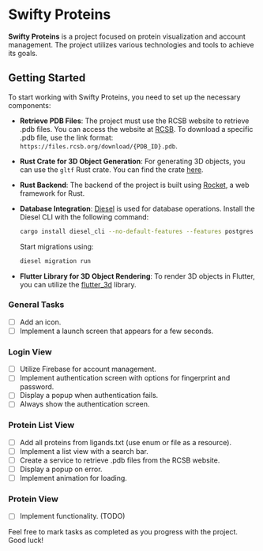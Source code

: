 # Swifty Proteins

**Swifty Proteins** is a project focused on protein visualization and account management. The project utilizes various technologies and tools to achieve its goals.

## Getting Started

To start working with Swifty Proteins, you need to set up the necessary components:

- **Retrieve PDB Files**: The project must use the RCSB website to retrieve .pdb files. You can access the website at [RCSB](https://www.rcsb.org). To download a specific .pdb file, use the link format: `https://files.rcsb.org/download/{PDB_ID}.pdb`.

- **Rust Crate for 3D Object Generation**: For generating 3D objects, you can use the `gltf` Rust crate. You can find the crate [here](https://crates.io/crates/gltf).

- **Rust Backend**: The backend of the project is built using [Rocket](https://rocket.rs/), a web framework for Rust.

- **Database Integration**: [Diesel](https://diesel.rs/guides/getting-started) is used for database operations. Install the Diesel CLI with the following command:
  ```sh
  cargo install diesel_cli --no-default-features --features postgres
  ```
  Start migrations using:
  ```sh
  diesel migration run
  ```

- **Flutter Library for 3D Object Rendering**: To render 3D objects in Flutter, you can utilize the [flutter_3d](https://fluttergems.dev/3d/) library.

### General Tasks
- [ ] Add an icon.
- [ ] Implement a launch screen that appears for a few seconds.

### Login View
- [ ] Utilize Firebase for account management.
- [ ] Implement authentication screen with options for fingerprint and password.
- [ ] Display a popup when authentication fails.
- [ ] Always show the authentication screen.

### Protein List View
- [ ] Add all proteins from ligands.txt (use enum or file as a resource).
- [ ] Implement a list view with a search bar.
- [ ] Create a service to retrieve .pdb files from the RCSB website.
- [ ] Display a popup on error.
- [ ] Implement animation for loading.

### Protein View
- [ ] Implement functionality. (TODO)

Feel free to mark tasks as completed as you progress with the project. Good luck!
